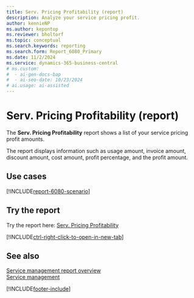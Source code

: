 ```yaml
---
title: Serv. Pricing Profitability (report)
description: Analyze your service pricing profit.
author: kennieNP
ms.author: kepontop
ms.reviewer: bholtorf
ms.topic: conceptual
ms.search.keywords: reporting
ms.search.form: Report_6080_Primary
ms.date: 11/2/2024
ms.service: dynamics-365-business-central
# ms.custom:
#  - ai-gen-docs-bap
#  - ai-seo-date: 10/23/2024
# ai.usage: ai-assisted
---
```


# Serv. Pricing Profitability (report)

The **Serv. Pricing Profitability** report shows a list of your service pricing profit amounts.

The report displays information such as usage amount, invoice amount, discount amount, cost amount, profit percentage, and the profit amount. 


## Use cases

[!INCLUDE[report-6080-scenario](../includes/report-6080-scenario-include.md)]

<!-- 

Prompt

Below is a report in an ERP system. Provide 3-4 use cases for different personas working with project management or finance for projects.

Format like this:    
  
As a <persona>, use the report to    
* use case 1  
* use case 2    

Do not capitalize the persona names. 

Do not start lines with "Use the data to"

## Report name
Serv. Pricing Profitability

## Report description


### What the report does

### Use cases


Please include your data sources and URLs

-->


## Try the report

Try the report here: [Serv. Pricing Profitability](https://businesscentral.dynamics.com?report=6080)

[!INCLUDE[ctrl-right-click-to-open-in-new-tab](../includes/ctrl-right-click-to-open-in-new-tab.md)]


## See also

[Service management report overview](../service-reports.md)   
[Service management](../service-service.md)    

[!INCLUDE[footer-include](../includes/footer-banner.md)]